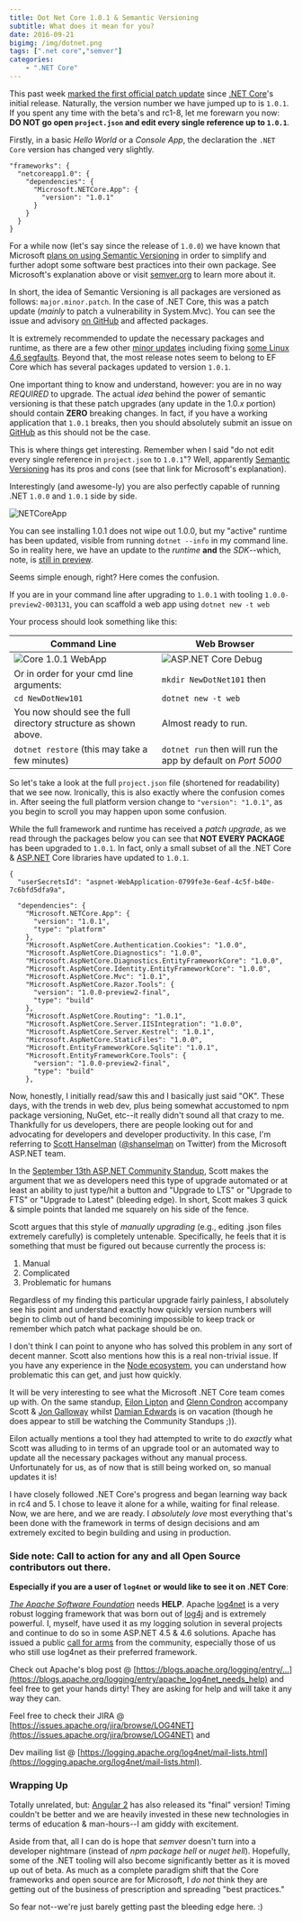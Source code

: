 ```yaml
---
title: Dot Net Core 1.0.1 & Semantic Versioning
subtitle: What does it mean for you?
date: 2016-09-21
bigimg: /img/dotnet.png
tags: [".net core","semver"]
categories:
    - ".NET Core"
---
```


This past week [marked the first official patch update](https://www.youtube.com/watch?v=7vKfhe6Zs_s) since [.NET Core](http://dot.net)'s initial release.  Naturally, the version number we have jumped up to is `1.0.1`.  If you spent any time with the beta's and rc1-8, let me forewarn you now: **DO NOT go open `project.json` and edit every single reference up to `1.0.1`**.

Firstly, in a basic _Hello World_ or a _Console App_, the declaration the `.NET Core` version has changed very slightly.
```
"frameworks": {
  "netcoreapp1.0": {
    "dependencies": {
      "Microsoft.NETCore.App": {
        "version": "1.0.1"
      }
    }
  } 
}
```

For a while now (let's say since the release of `1.0.0`) we have known that Microsoft [plans on using Semantic Versioning](https://docs.microsoft.com/en-us/dotnet/articles/core/versions/) in order to simplify and further adopt some software best practices into their own package. See Microsoft's explanation above or visit [semver.org](http://semver.org) to learn more about it.

In short, the idea of Semantic Versioning is all packages are versioned as follows: `major.minor.patch`.  In the case of .NET Core, this was a patch update (_mainly_ to patch a vulnerability in System.Mvc).  You can see the issue and advisory [on GitHub](https://github.com/aspnet/Announcements/issues/203) and affected packages.  

It is extremely recommended to update the necessary packages and runtime, as there are a few other [minor updates](https://blogs.msdn.microsoft.com/dotnet/2016/09/13/announcing-september-2016-updates-for-net-core-1-0/) including fixing [some Linux](https://github.com/dotnet/coreclr/issues/6016) [4.6 segfaults](https://github.com/dotnet/coreclr/issues/5837). Beyond that, the  most release notes seem to belong to EF Core which has several packages updated to version `1.0.1`.

One important thing to know and understand, however: you are in no way _REQUIRED_ to upgrade. The actual _idea_ behind the power of semantic versioning is that these patch upgrades (any update in the 1.0._x_ portion) should contain **ZERO** breaking changes.  In fact, if you have a working application that `1.0.1` breaks, then you should absolutely submit an issue on [GitHub](https://github.com/dotnet/) as this should not be the case.

This is where things get interesting.  Remember when I said  "do not edit every single reference in `project.json` to `1.0.1`"? Well, apparently [Semantic Versioning](https://blogs.msdn.microsoft.com/dotnet/2016/07/26/net-support-and-versioning/) has its pros and cons (see that link for Microsoft's explanation). 

Interestingly (and awesome-ly) you are also perfectly capable of running .NET `1.0.0` and `1.0.1` side by side. 

![NETCoreApp](http://i.imgur.com/9rIac3O.png)

You can see installing 1.0.1 does not wipe out 1.0.0, but my "active" runtime has been updated, visible from running `dotnet --info` in my command line.  So in reality here, we have an update to the _runtime_ **and** the _SDK_--which, note, is [still in preview](https://github.com/dotnet/cli/releases).

Seems simple enough, right?  Here comes the confusion.

If you are in your command line after upgrading to `1.0.1` with tooling `1.0.0-preview2-003131`, you can scaffold a web app using `dotnet new -t web`

Your process should look something like this:

|Command Line|Web Browser|
|------------|-----------|
|![Core 1.0.1 WebApp](http://i.imgur.com/VHYCIMm.png) | ![ASP.NET Core Debug](http://i.imgur.com/256fvZ0.png) |
| Or in order for your cmd line arguments: | `mkdir NewDotNet101` then  |
|  `cd NewDotNew101` | `dotnet new -t web` |
| You now should see the full directory structure as shown above. | Almost ready to run. |
| `dotnet restore` (this may take a few minutes) | `dotnet run` then will run the app by default on _Port 5000_ |

So let's take a look at the full `project.json` file (shortened for readability) that we see now. Ironically, this is also exactly where the confusion comes in.  After seeing the full platform version change to `"version": "1.0.1"`, as you begin to scroll you may happen upon some confusion.

While the full framework and runtime has received a _patch upgrade_, as we read through the packages below you can see that **NOT EVERY PACKAGE** has been upgraded to `1.0.1`.  In fact, only a small subset of all the .NET Core & [ASP.NET](http://asp.net) Core libraries have updated to `1.0.1`.

```
{
  "userSecretsId": "aspnet-WebApplication-0799fe3e-6eaf-4c5f-b40e-7c6bfd5dfa9a",

  "dependencies": {
    "Microsoft.NETCore.App": {
      "version": "1.0.1",
      "type": "platform"
    },
    "Microsoft.AspNetCore.Authentication.Cookies": "1.0.0",
    "Microsoft.AspNetCore.Diagnostics": "1.0.0",
    "Microsoft.AspNetCore.Diagnostics.EntityFrameworkCore": "1.0.0",
    "Microsoft.AspNetCore.Identity.EntityFrameworkCore": "1.0.0",
    "Microsoft.AspNetCore.Mvc": "1.0.1",
    "Microsoft.AspNetCore.Razor.Tools": {
      "version": "1.0.0-preview2-final",
      "type": "build"
    },
    "Microsoft.AspNetCore.Routing": "1.0.1",
    "Microsoft.AspNetCore.Server.IISIntegration": "1.0.0",
    "Microsoft.AspNetCore.Server.Kestrel": "1.0.1",
    "Microsoft.AspNetCore.StaticFiles": "1.0.0",
    "Microsoft.EntityFrameworkCore.Sqlite": "1.0.1",
    "Microsoft.EntityFrameworkCore.Tools": {
      "version": "1.0.0-preview2-final",
      "type": "build"
    },
```

Now, honestly, I initially read/saw this and I basically just said "OK". These days, with the trends in web dev, plus being somewhat accustomed to npm package versioning, NuGet, etc--it really didn't sound all that crazy to me.  Thankfully for us developers, there are people looking out for and advocating for developers and developer productivity. In this case, I'm referring to [Scott Hanselman](http://www.hanselman.com/) ([@shanselman](https://twitter.com/shanselman) on Twitter) from the Microsoft ASP.NET team.

In the [September 13th ASP.NET Community Standup](https://youtu.be/7vKfhe6Zs_s?t=40m00s), Scott makes the argument that we as developers need this type of upgrade automated or at least an ability to just type/hit a button and "Upgrade to LTS" or "Upgrade to FTS" or "Upgrade to Latest" (bleeding edge).  In short, Scott makes 3 quick & simple points that landed me squarely on his side of the fence.

Scott argues that this style of _manually upgrading_ (e.g., editing .json files extremely carefully) is completely untenable. Specifically, he feels that it is something that must be figured out because currently the process is:

1. Manual
2. Complicated
3. Problematic for humans

Regardless of my finding this particular upgrade fairly painless, I absolutely see his point and understand exactly how quickly version numbers will begin to climb out of hand becomining impossible to keep track or remember which patch what package should be on.

I don't think I can point to anyone who has solved this problem in any sort of decent manner.  Scott also mentions how this is a real non-trivial issue. If you have any experience in the [Node ecosystem](http://nodejs.org), you can understand how problematic this can get, and just how quickly.

It will be very interesting to see what the Microsoft .NET Core team comes up with. On the same standup, [Eilon Lipton](https://github.com/Eilon) and [Glenn Condron](https://twitter.com/condrong) accompany Scott & [Jon Galloway](https://twitter.com/jongalloway) whilst [Damian Edwards](https://twitter.com/DamianEdwards) is on vacation (though he does appear to still be watching the Community Standups ;)). 

Eilon actually mentions a tool they had attempted to write to do _exactly_ what Scott was alluding to in terms of an upgrade tool or an automated way to update all the necessary packages without any manual process. Unfortunately for us, as of now that is still being worked on, so manual updates it is!

I have closely followed .NET Core's progress and began learning way back in rc4 and 5. I chose to leave it alone for a while, waiting for final release. Now, we are here, and we are ready.  I _absolutely love_ most everything that's been done with the framework in terms of design decisions and am extremely excited to begin building and using in production.

### Side note: Call to action for any and all Open Source contributors out there.
**Especially if you are a user of `log4net` or  would like to see it on .NET Core**: 

[_The Apache Software Foundation_](https://apache.org) needs **HELP**.  Apache [log4net](http://logging.apache.org) is a very robust logging framework that was born out of [log4j](http://logging.apache.org/log4j/2.x/) and is extremely powerful. I, myself, have used it as my logging solution in several projects and continue to do so in some ASP.NET 4.5 & 4.6 solutions.  Apache has issued a public [call for arms](https://blogs.apache.org/logging/entry/apache_log4net_needs_help) from the community, especially those of us who still use log4net as their preferred framework.

Check out Apache's blog post @ [https://blogs.apache.org/logging/entry/...](https://blogs.apache.org/logging/entry/apache_log4net_needs_help) and feel free to get your hands dirty! They are asking for help and will take it any way they can.  

Feel free to check their JIRA @ [https://issues.apache.org/jira/browse/LOG4NET](https://issues.apache.org/jira/browse/LOG4NET) and 

Dev mailing list @ [https://logging.apache.org/log4net/mail-lists.html](https://logging.apache.org/log4net/mail-lists.html).

### Wrapping Up

Totally unrelated, but: [Angular 2](http://angular.io) has also released its "final" version! Timing couldn't be better and we are heavily invested in these new technologies in terms of education & man-hours--I am giddy with excitement.

Aside from that, all I can do is hope that _semver_ doesn't turn into a developer nightmare (instead of _npm package hell_ or _nuget hell_). Hopefully, some of the .NET tooling will also become significantly better as it is moved up out of beta. As much as a complete paradigm shift that the Core frameworks and open source are for Microsoft, I _do not_ think they are getting out of the business of prescription and spreading "best practices."

So fear not--we're just barely getting past the bleeding edge here. :)